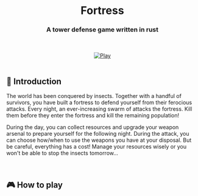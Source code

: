 <div align="center">

# Fortress
### A tower defense game written in rust

<br><br>
[![Play](https://gist.githubusercontent.com/cxmeel/0dbc95191f239b631c3874f4ccf114e2/raw/play.svg)](https://tvdboom.github.io/fortress/)
<br><br>

</div>

## 📜 Introduction

The world has been conquered by insects. Together with a handful of survivors, 
you have built a fortress to defend yourself from their ferocious attacks.
Every night, an ever-increasing swarm of attacks the fortress. Kill them before
they enter the fortress and kill the remaining population!

During the day, you can collect resources and upgrade your weapon arsenal to
prepare yourself for the following night. During the attack, you can choose
how/when to use the weapons you have at your disposal. But be careful, everything
has a cost! Manage your resources wisely or you won't be able to stop the insects
tomorrow...

<br>

## 🎮 How to play

